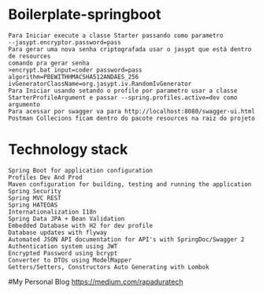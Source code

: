 # Boilerplate-springboot
	Para Iniciar execute a classe Starter passando como parametro 
	--jasypt.encryptor.password=pass
	Para gerar uma nova senha criptografada usar o jasypt que está dentro de resources
	comando pra gerar senha
	>encrypt.bat input=coder password=pass algorithm=PBEWITHHMACSHA512ANDAES_256 ivGeneratorClassName=org.jasypt.iv.RandomIvGenerator
	Para Iniciar usando setando o profile por parametro usar a classe StarterProfileArgument e passar --spring.profiles.active=dev como argumento
	Para acessar por swagger va para http://localhost:8080/swagger-ui.html
	Postman Collecions ficam dentro do pacote resources na raiz do projeto

# Technology stack 
	Spring Boot for application configuration
	Profiles Dev And Prod
	Maven configuration for building, testing and running the application
	Spring Security
	Spring MVC REST
	Spring HATEOAS
	Internationalization I18n
	Spring Data JPA + Bean Validation
	Embedded Database with H2 for dev profile
	Database updates with flyway
	Automated JSON API documentation for API's with SpringDoc/Swagger 2
	Authentication system using JWT
	Encrypted Password using bcrypt
	Converter to DTOs using ModelMapper
	Getters/Setters, Constructors Auto Generating with Lombok
	
#My Personal Blog
	https://medium.com/rapaduratech
	
